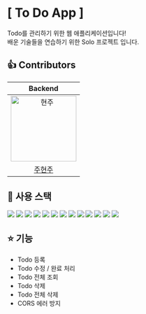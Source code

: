 # [ To Do App ]
Todo를 관리하기 위한 웹 애플리케이션입니다!  
배운 기술들을 연습하기 위한 Solo 프로젝트 입니다.

## 👍 Contributors

| Backend |
| :---: |
|<img src="https://user-images.githubusercontent.com/110887604/210201950-01c6a53b-8042-4289-8d75-e7162211b715.jpg" width=150px alt="현주"/>|
|[주현주](https://github.com/Joo614)|

## 💪 사용 스택
<img src="https://img.shields.io/badge/java-F24E1E?style=for-the-badge&logo=java&logoColor=white"> <img src="https://img.shields.io/badge/SPRING DATA JPA-6DB33F?style=for-the-badge&logo=spring&logoColor=white"> <img src="https://img.shields.io/badge/spring boot-6DB33F?style=for-the-badge&logo=spring boot&logoColor=white">  <img src="https://img.shields.io/badge/spring aop-6DB33F?style=for-the-badge&logo=spring&logoColor=white">  <img src="https://img.shields.io/badge/spring rest docs-6DB33F?style=for-the-badge&logo=spring&logoColor=white"> <img src="https://img.shields.io/badge/Java Reflection-F7DF1E?style=for-the-badge&logo=java&logoColor=black"> <img src="https://img.shields.io/badge/MapStruct-4B4B77?style=for-the-badge&logo=mapstruct&logoColor=white">  <img src="https://img.shields.io/badge/Lombok-FF7800?style=for-the-badge&logo=lombok&logoColor=white">  <img src="https://img.shields.io/badge/JUnit5-25A162?style=for-the-badge&logo=JUnit5&logoColor=white">  <img src="https://img.shields.io/badge/mockito-41454A?style=for-the-badge&logo=mockito&logoColor=white">  <img src="https://img.shields.io/badge/asciidoctor-E40046?style=for-the-badge&logo=asciidoctor&logoColor=white">  <img src="https://img.shields.io/badge/H2-1E8CBE?style=for-the-badge&logo=h2&logoColor=white">  <img src="https://img.shields.io/badge/gradle-02303A?style=for-the-badge&logo=gradle&logoColor=white">

## ⭐ 기능
- Todo 등록
- Todo 수정 / 완료 처리
- Todo 전체 조회
- Todo 삭제
- Todo 전체 삭제
- CORS 에러 방지
